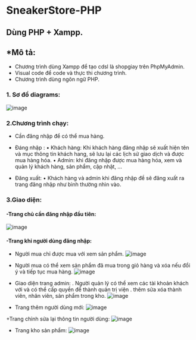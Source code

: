 # SneakerStore-PHP
## Dùng PHP + Xampp.

## *Mô tả: 
- Chương trình dùng Xampp để tạo cdsl là shopgiay trên PhpMyAdmin.
- Visual code để code và thực thi chương trình.
- Chương trình dùng ngôn ngữ PHP.
### 1.	Sơ đồ diagrams:
  ![image](https://user-images.githubusercontent.com/101527833/170231457-d03e0cd0-a4a0-41c6-98c9-d7601deb2f8c.png)


### 2.Chương trình chạy:

-	Cần đăng nhập để có thể mua hàng.

-	Đáng nhập :
•	Khách hàng: Khi khách hàng đăng nhập sẽ xuất hiện tên và mục thông tin khách hang, sẽ lưu lại các lịch sử giao dịch và được mua hàng hóa.
•	Admin: khi đăng nhập được mua hàng hóa, xem và quản lý khách hàng, sản phẩm, cập nhật, …
-	Đăng xuất: 
•	Khách hàng và admin khi đăng nhập đề sẽ đăng xuất ra trang đăng nhập như bình thường nhìn vào.
### 3.Giao diện:
  #### -Trang chủ cần đăng nhập đầu tiên:
  ![image](https://user-images.githubusercontent.com/101527833/170232785-358ac764-c447-4d88-b457-a0f473e91dab.png)
  
  #### -Trang khi người dùng đăng nhập:
   + Người mua chỉ được mua với xem sản phẩm.
   ![image](https://user-images.githubusercontent.com/101527833/170233177-c40bc0fa-029e-44fb-9e92-4081080f692b.png)
   
   + Người mua có thể xem sản phẩm đã mua trong giỏ hàng và xóa nếu đổi ý và tiếp tục mua hàng.
![image](https://user-images.githubusercontent.com/101527833/170233805-5370c376-7b48-46ab-a8a3-0291a5cbd4ac.png)

   + Giao diện trang admin:
    . Người quản lý có thể xem các tài khoản khách với và có thể cấp quyền để thành quản trị viện
    . thêm sửa xóa thành viên, nhân viên, sản phẩm trong kho.
   ![image](https://user-images.githubusercontent.com/101527833/170234821-e1fc3b21-7622-4c29-ba78-13d45a524ee0.png)
   
   + Trang thêm người dùng mới:
   ![image](https://user-images.githubusercontent.com/101527833/170235119-96a237c6-95df-4f06-ba35-e10620d04e44.png)
   
   +Trang chỉnh sửa lại thông tin người dùng:
   ![image](https://user-images.githubusercontent.com/101527833/170235440-77d85f59-2304-4567-897a-0f0b4afc9b30.png)

   + Trang kho sản phẩm:
   ![image](https://user-images.githubusercontent.com/101527833/170235602-473d1a71-fd28-40e9-a02e-e71aa199f1bb.png)



